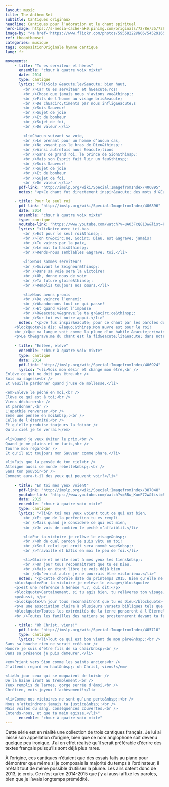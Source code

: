 ```yaml
---
layout: music
title: The Anthem Set
subtitle: Cantiques originaux
headline: Cantiques pour l’adoration et le chant spirituel
hero-image: https://s-media-cache-ak0.pinimg.com/originals/72/8e/35/728e35ea02ff6bf33a58dc62dc8cc0de.jpg
image-by: "<a href='https://www.flickr.com/photos/59558222@N06/5452916527/in/photolist-9iRC7c-o5bneQ-a4GctF-frUuA6-dfeP7C-8x7UZ4-8xaWhj-beq7Dc-MgN3C-6thCFj-bnAu5u-a45gG5-aaxEAx-4uWnak-5Z8bKe-CFssg-5QkdtS-neD9ji-bc93oB-3cr3vr-ssVbrh-64KPXS-9GbUDF-77Y7u1-aRWVoB-HNcLYp-8xaW9W-a4K3wQ-9iRBQc-4PYfDa-beq7yx-qS66nv-7V5V4t-axMvNb-8hYBvf-rMZxWv-2iZ7u-6ymiod-bBziki-4sM3vf-feid9X-gN9CD5-qZcWS9-7mk7j4-oJEMPR-aqByeP-9iRBXz-tZv3Z-8jEfga-7irTA2' target='_new'>Shiny brass</a> par <a href='https://www.flickr.com/photos/59558222@N06/' target='_new' >Dukas Ju</a> sous <a href='https://creativecommons.org/licenses/by-nc/2.0/deed.fr' target='_new'>Attribution - Pas d’Utilisation Commerciale 2.0 Générique</a>"
ref: theanthemset
categories: musique
tags: compositionOriginale hymne cantique
lang: fr

movements:
    - title: "Tu es serviteur et héros"
      ensemble: "chœur à quatre voix mixte"
      date: 2014
      type: cantique
      lyrics: "<li>Sois &eacute;lev&eacute; bien haut,
		<br />Car tu es serviteur et h&eacute;ros!
		<br />Chose que jamais nous n'avions vue&thinsp;:
		<br />Fils de l’homme au visage bris&eacute;
		<br />De ch&acirc;timents par nous inflig&eacute;s
		<br />Sois Sauveur!
		<br />Sujet de joie
		<br />Et de bonheur
		<br />Sujet de foi,
		<br />De valeur.</li>
					
		<li>Chacun suivant sa voie,
		<br />Le prenant pour un homme d’aucun cas,
		<br />Ne voyant pas le bras de Dieu&thinsp;:
		<br />Ainsi autrefois nous &eacute;tions
		<br />Sans ce grand roi, le prince de Sion&thinsp;:
		<br />Mais son Esprit fait luir un feu&thinsp;:
		<br />Sois Sauveur!
		<br />Sujet de joie
		<br />Et de bonheur
		<br />Sujet de foi,
		<br />De valeur.</li>"
      pdf-link: "http://imslp.org/wiki/Special:ImagefromIndex/406895"
      notes: "<p>Ce chant fut directement inspir&eacute; des mots d'&Eacute;saie au chapitre chapitres 52 et 53. Il contraste la divinit&eacute; du Messie avec sa mission de serviteur. C’est une louange de nous qui font partie des peuples qui avons entendu ce qui ne nous avait jamais &eacute;t&eacute; annonc&eacute; auparavant.</p>"

    - title: Pour le seul roi
      pdf-link: "http://imslp.org/wiki/Special:ImagefromIndex/406896"
      date: 2014
      ensemble: "chœur à quatre voix mixte"
      type: cantique
      youtube-link: "https://www.youtube.com/watch?v=uAO3FcQ813w&list=PLq7M1cOtTjn1R6N4nmiBULc8Qnh3toCkW&index=3"
      lyrics: "<li>Notre œvre ici-bas
		<br />Est pour le seul roi&thinsp;:
		<br />Ton tr&ocirc;ne, &ocirc; Dieu, est &agrave; jamais!
		<br />Tu vaincs par la paix,
		<br />Le mal tu hais&thinsp;:
		<br />Rends-nous semblables &agrave; toi.</li>
					
		<li>Nous sommes serviteurs
		<br />Suivant le Seigneur&thinsp;:
		<br />Dans sa voie sera la victoire!
		<br />Oh, donne nous de voir
		<br />Ta future gloire&thinsp;:
		<br />Remplis toujours nos cœurs.</li>
					
		<li>Nous avons promis
		<br />De vaincre l’ennemi:
		<br />Abandonnons tout ce qui passe!
		<br />Et quand vient l’impasse
		<br />R&eacute;v&egrave;le ta gr&acirc;ce&thinsp;:
		<br />Sur toi est notre appui.</li>"
      notes: "<p>Je fus inspir&eacute; pour ce chant par les paroles du Psaume 45, et surtout par le verset 2, qui m'&eacute;tait auparavant venu &agrave; l'esprit&thinsp;:</p>
	<blockquote>Je dis: &laquo;&thinsp;Mon œuvre est pour le roi!
	<br />Que ma langue soit comme la plume d'un habile &eacute;crivain!&thinsp;&hellip;&thinsp;&raquo;</blockquote>
	<p>Le th&egrave;me du chant est la fid&eacute;lit&eacute; dans notre travail envers le Seigneur, qui est une qualit&eacute; dont nous manquons facilement dans notre soci&eacute;t&eacute; aimant les plaisirs mat&eacute;riels, et est un rappel que nous trouverons la victoire dans le Seigneur notre roi, et non pas au travers de ce monde.</p>"
    
    - title: "Enlève, élève"
      ensemble: "chœur à quatre voix mixte"
      type: cantique
      date: 2014
      pdf-link: "http://imslp.org/wiki/Special:ImagefromIndex/406924"
      lyrics: "<li>Vois mon désir et change mon être,<br />
Enlève ce qui ne doit pas être.<br />
Sois ma sagesse<br />
Et veuille pardonner quand j'use de mollesse.</li>

<em>Enlève le péché en moi,<br />
Elève ce qui est à toi;<br />
Viens déchirer<br />
Et pardonner,<br />
L'apathie renverser.<br /> 
Sème une pensée en moi&nbsp;:<br />
Celle de l'éternité;<br />
Et qu'elle produise toujours la foi<br />
Qu'au ciel je te verrai!</em>

<li>Quand je veux éviter le prix,<br /> 
Quand je me plains et me taris,<br />
Tourne mon regard<br />
Et qu'il ait toujours mon Sauveur comme phare.</li>

<li>Fais que la pensée de ton ciel<br /> 
Atteigne aussi ce monde rebelle&nbsp;:<br />
Sans ton pouvoir<br />
Comment aura-t-il des yeux qui peuvent voir?</li>"
      
    - title: "En toi mes yeux voient"
      pdf-link: "http://imslp.org/wiki/Special:ImagefromIndex/387048"
      youtube-link: "https://www.youtube.com/watch?v=5Bw_KunF72w&list=PLq7M1cOtTjn1R6N4nmiBULc8Qnh3toCkW&index=4"
      date: 2015
      ensemble: "chœur à quatre voix mixte"
      type: cantique
      lyrics: "<li>En toi mes yeux voient tout ce qui est bien,
        <br />Et que de la perfection tu es rempli.
        <br />Mais quand je considère ce qui est mien,
        <br />Je vois de combien le péché m’affaiblit.</li>

        <li>Par ta victoire je relève le visage&nbsp;:
        <br />Oh de quel pardon je suis vêtu en toi!
        <br />Seul celui qui croit sera nommé sage&nbsp;:
        <br />Travaille et bâtis en moi le peu de foi.</li>

        <li>Gloire et mérite sont à mes yeux les tiens&nbsp;:
        <br />Un jour tous reconnaitront que tu es Dieu,
        <br />Mais en étant libre je vois déjà bien
        <br />Qu’en nul autre je ne pourrais être victorieux.</li>"
      notes: "<p>Cette chorale date du printemps 2015. Bien qu'elle ne soit basée sur aucun texte particulier, elle se réfère à au moins deux textes distincts&nbsp;: la phrase</p>
    <blockquote>Par ta victoire je relève le visage</blockquote>
    <p>est une reference à Genèse 4.7, qui dit:</p>
    <blockquote>Certainement, si tu agis bien, tu relèveras ton visage, et si tu agis mal, le péché se couche à la porte, et ses désirs se portent vers toi: mais toi, domine sur lui.</blockquote>
    <p>Aussi, </p>
    <blockquote>Un jour tous reconnaitront que tu es Dieu</blockquote>
    <p>a une association claire à plusieurs versets bibliques tels que Psaume 22.27, qui affirme&nbsp;:</p>
    <blockquote>Toutes les extrémités de la terre penseront à l'Eternel et se tourneront vers lui;
    <br />Toutes les familles des nations se prosterneront devant ta face.</blockquote>"
      
    - title: "Oh Christ, viens!"
      pdf-link: "http://imslp.org/wiki/Special:ImagefromIndex/405710"
      type: cantique
      lyrics: "<li>Tout ce qui est bon vient de mon père&nbsp;:<br /> 
Sans sa bouche rien ne serait créé.<br />
Honoré je suis d'être fils de sa chair&nbsp;<br />
Dans sa présence je puis demeurer.</li>

<em>Priant vers Sion comme les saints anciens<br />
J'attends regard en haut&nbsp;: oh Christ, viens!</em>

<li>Un jour ceux qui se moquaient de toi<br />
De la haine iront au tremblement.<br />
Yeux remplis de larmes, gorge serrée d'émoi,<br />
Chrétien, vois joyeux l'achèvement!</li>

<li>Comme nos victoires ne sont qu’une perte&nbsp;:<br />
Nous n’atteindrons jamais ta justice&nbsp;:<br />
Mais voilés du sang, conséquences couvertes,<br />
Entends-nous, et que ta main agisse.</li>"
      ensemble: "chœur à quatre voix mixte"
---
```

Cette série est en réalité une collection de trois cantiques français. Je lui ai laissé son appellation d’origine, bien que ce nom anglophone soit devenu quelque peu ironique. J’ai en effet réalisé qu’il serait préférable d’écrire des textes français puisqu’ils sont déjà plus rares.

À l’origine, ces cantiques n’étaient que des essais faits au piano pour démontrer que même si je composais la majorité du temps à l’ordinateur, il m’était tout de même possible d’utiliser la plume. Les airs datent donc de 2013, je crois. Ce n’est qu’en 2014-2015 que j’y ai aussi affixé les paroles, bien que je l’avais longtemps prémédité.
